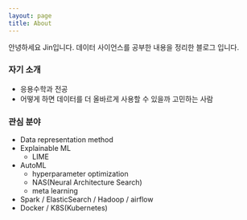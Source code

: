 ```yaml
---
layout: page
title: About
---
```


<p class="message">
  안녕하세요 Jin입니다.
  데이터 사이언스를 공부한 내용을 정리한 블로그 입니다.
</p>

### 자기 소개
- 응용수학과 전공
- 어떻게 하면 데이터를 더 올바르게 사용할 수 있을까 고민하는 사람

### 관심 분야
- Data representation method
- Explainable ML
    - LIME
- AutoML
    - hyperparameter optimization
    - NAS(Neural Architecture Search)
    - meta learning
- Spark / ElasticSearch / Hadoop / airflow
- Docker / K8S(Kubernetes)
